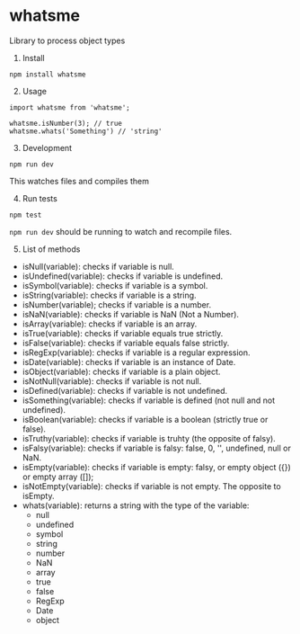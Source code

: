 # whatsme
Library to process object types

1. Install 

```
npm install whatsme
```

2. Usage

```
import whatsme from 'whatsme';

whatsme.isNumber(3); // true
whatsme.whats('Something') // 'string'
```

3. Development

```
npm run dev
```

This watches files and compiles them

4. Run tests

```
npm test
```

`npm run dev` should be running to watch and recompile files.

5. List of methods

* isNull(variable): checks if variable is null.
* isUndefined(variable): checks if variable is undefined.
* isSymbol(variable): checks if variable is a symbol.
* isString(variable): checks if variable is a string.
* isNumber(variable); checks if variable is a number.
* isNaN(variable): checks if variable is NaN (Not a Number).
* isArray(variable): checks if variable is an array.
* isTrue(variable): checks if variable equals true strictly.
* isFalse(variable): checks if variable equals false strictly.
* isRegExp(variable): checks if variable is a regular expression.
* isDate(variable): checks if variable is an instance of Date.
* isObject(variable): checks if variable is a plain object.
* isNotNull(variable): checks if variable is not null.
* isDefined(variable): checks if variable is not undefined.
* isSomething(variable): checks if variable is defined (not null and not undefined).
* isBoolean(variable): checks if variable is a boolean (strictly true or false).
* isTruthy(variable): checks if variable is truhty (the opposite of falsy).
* isFalsy(variable): checks if variable is falsy: false, 0, '', undefined, null or NaN.
* isEmpty(variable): checks if variable is empty: falsy, or empty object ({}) or empty array ([]);
* isNotEmpty(variable): checks if variable is not empty. The opposite to isEmpty.
* whats(variable): returns a string with the type of the variable:
  * null
  * undefined
  * symbol
  * string
  * number
  * NaN
  * array
  * true
  * false
  * RegExp
  * Date
  * object